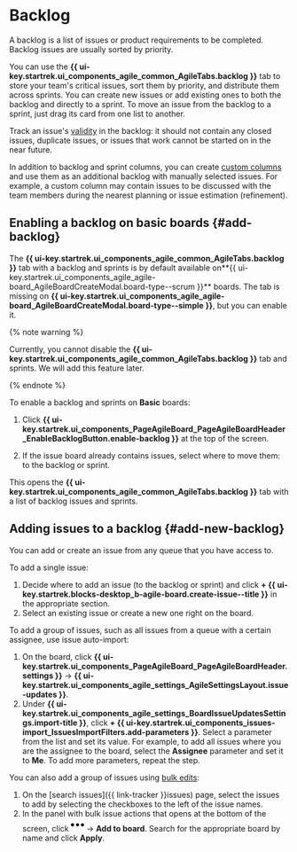 # Backlog

A backlog is a list of issues or product requirements to be completed. Backlog issues are usually sorted by priority.

You can use the **{{ ui-key.startrek.ui_components_agile_common_AgileTabs.backlog }}** tab to store your team's critical issues, sort them by priority, and distribute them across sprints. You can create new issues or add existing ones to both the backlog and directly to a sprint. To move an issue from the backlog to a sprint, just drag its card from one list to another.

Track an issue's [validity](agile-new.md#tips) in the backlog: it should not contain any closed issues, duplicate issues, or issues that work cannot be started on in the near future.

In addition to backlog and sprint columns, you can create [custom columns](agile-new-columns.md#user-columns) and use them as an additional backlog with manually selected issues. For example, a custom column may contain issues to be discussed with the team members during the nearest planning or issue estimation (refinement).

## Enabling a backlog on basic boards {#add-backlog}

The **{{ ui-key.startrek.ui_components_agile_common_AgileTabs.backlog }}** tab with a backlog and sprints is by default available on**{{ ui-key.startrek.ui_components_agile_agile-board_AgileBoardCreateModal.board-type--scrum }}** boards. The tab is missing on **{{ ui-key.startrek.ui_components_agile_agile-board_AgileBoardCreateModal.board-type--simple }}**, but you can enable it.

{% note warning %}

Currently, you cannot disable the **{{ ui-key.startrek.ui_components_agile_common_AgileTabs.backlog }}** tab and sprints. We will add this feature later.

{% endnote %}

To enable a backlog and sprints on **Basic** boards:
1. Click **{{ ui-key.startrek.ui_components_PageAgileBoard_PageAgileBoardHeader_EnableBacklogButton.enable-backlog }}** at the top of the screen.

1. If the issue board already contains issues, select where to move them: to the backlog or sprint.

This opens the **{{ ui-key.startrek.ui_components_agile_common_AgileTabs.backlog }}** tab with a list of backlog issues and sprints.

## Adding issues to a backlog {#add-new-backlog}

You can add or create an issue from any queue that you have access to.

To add a single issue:

1. Decide where to add an issue (to the backlog or sprint) and click **+ {{ ui-key.startrek.blocks-desktop_b-agile-board.create-issue--title }}** in the appropriate section.
1. Select an existing issue or create a new one right on the board.

To add a group of issues, such as all issues from a queue with a certain assignee, use issue auto-import:

1. On the board, click **{{ ui-key.startrek.ui_components_PageAgileBoard_PageAgileBoardHeader.settings }}** → **{{ ui-key.startrek.ui_components_agile_settings_AgileSettingsLayout.issue-updates }}**.
1. Under **{{ ui-key.startrek.ui_components_agile_settings_BoardIssueUpdatesSettings.import-title }}**, click **+ {{ ui-key.startrek.ui_components_issues-import_IssuesImportFilters.add-parameters }}**. Select a parameter from the list and set its value. For example, to add all issues where you are the assignee to the board, select the **Assignee** parameter and set it to **Me**. To add more parameters, repeat the step.

You can also add a group of issues using [bulk edits](agile-new-issues.md#bulk):
1. On the [search issues]({{ link-tracker }}issues) page, select the issues to add by selecting the checkboxes to the left of the issue names.
1. In the panel with bulk issue actions that opens at the bottom of the screen, click ![](../../_assets/tracker/svg/actions.svg) → **Add to board**. Search for the appropriate board by name and click **Apply**.
